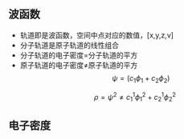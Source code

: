 ## 波函数
- 轨道即是波函数，空间中点对应的数值，[x,y,z,v]
- 分子轨道是原子轨道的线性组合
- 分子轨道的电子密度=分子轨道的平方
- 原子轨道的电子密度≠原子轨道的平方
$$
\psi = (c_1\phi_1+c_2\phi_2)
$$

$$
\rho = \psi ^2 \ne c_1^1\phi_1^2+c_2^1\phi_2^2
$$
## 电子密度